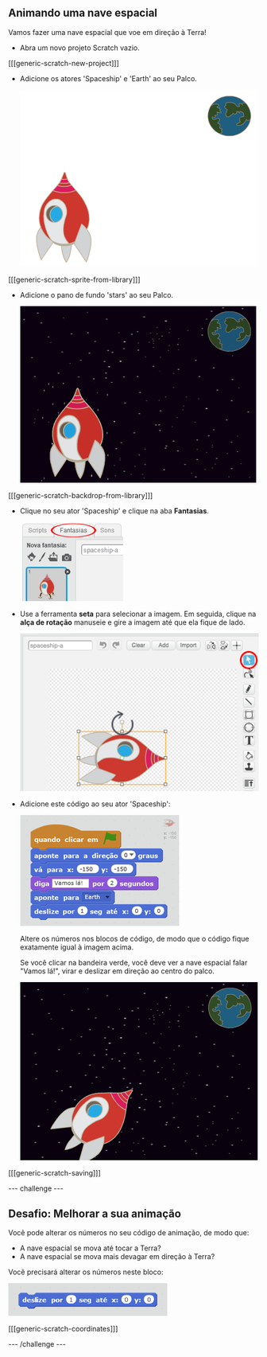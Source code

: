 ## Animando uma nave espacial

Vamos fazer uma nave espacial que voe em direção à Terra!

+ Abra um novo projeto Scratch vazio.

[[[generic-scratch-new-project]]]

+ Adicione os atores 'Spaceship' e 'Earth' ao seu Palco.
    
    ![Spaceship and Earth sprites](images/space-sprites.png)

[[[generic-scratch-sprite-from-library]]]

+ Adicione o pano de fundo 'stars' ao seu Palco.
    
    ![A space backdrop](images/space-backdrop.png)

[[[generic-scratch-backdrop-from-library]]]

+ Clique no seu ator 'Spaceship' e clique na aba **Fantasias**.
    
    ![Sprite costume](images/space-costume.png)

+ Use a ferramenta **seta** para selecionar a imagem. Em seguida, clique na **alça de rotação** manuseie e gire a imagem até que ela fique de lado.
    
    ![Rotating a costume](images/space-rotate.png)

+ Adicione este código ao seu ator 'Spaceship':
    
    ![Spaceship code](images/space-animate.png)
    
    Altere os números nos blocos de código, de modo que o código fique exatamente igual à imagem acima.
    
    Se você clicar na bandeira verde, você deve ver a nave espacial falar "Vamos lá!", virar e deslizar em direção ao centro do palco.
    
    ![Testing a spaceship animation](images/space-animate-stage.png)

[[[generic-scratch-saving]]]

--- challenge ---

## Desafio: Melhorar a sua animação

Você pode alterar os números no seu código de animação, de modo que:

+ A nave espacial se mova até tocar a Terra?
+ A nave espacial se mova mais devagar em direção à Terra?

Você precisará alterar os números neste bloco:

![Glide block](images/space-glide.png)

[[[generic-scratch-coordinates]]]

--- /challenge ---